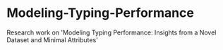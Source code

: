# Modeling-Typing-Performance
Research work on 'Modeling Typing Performance: Insights from a Novel Dataset and Minimal Attributes'
